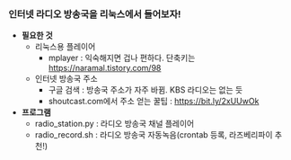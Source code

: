 ### 인터넷 라디오 방송국을 리눅스에서 들어보자! 

- **필요한 것**
  - 리눅스용 플레이어 
    - mplayer : 익숙해지면 겁나 편하다. 단축키는 https://naramal.tistory.com/98
  - 인터넷 방송국 주소 
    - 구글 검색 : 방송국 주소가 자주 바뀜. KBS 라디오는 없는 듯
    - shoutcast.com에서 주소 얻는 꿀팁 : https://bit.ly/2xUUwOk
- **프로그램**
  - radio_station.py : 라디오 방송국 채널 플레이어
  - radio_record.sh : 라디오 방송국 자동녹음(crontab 등록, 라즈베리파이 추천!)

